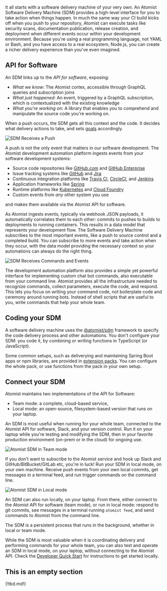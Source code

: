 It all starts with a software delivery machine of your very own.  An
Atomist Software Delivery Machine (SDM) provides a high-level
interface for you to take action when things happen.  In much the same
way your CI build kicks off when you push to your repository, Atomist can
execute tasks like security scans, documentation publication, release
creation, and deployment when different events occur within your
development environment.  Because you're using a real programming
language, not YAML or Bash, and you have access to a real ecosystem,
Node.js, you can create a richer delivery experience than you've even
imagined.

## API for Software

An SDM links up to the *API for software*, exposing:

-   *What we know*: The Atomist cortex, accessible through GraphQL
    queries and subscription joins
-   *What just happened*: An event, triggered by a GraphQL
    subscription, which is contextualized with the existing knowledge
-   *What you're working on*: A library that enables you to comprehend
    and manipulate the source code you're working on.

When a push occurs, the SDM gets all this context and the code. It decides what
delivery actions to take, and sets [goals][] accordingly.

![SDM Receives a Push](img/sdm-reacts-to-push.png)

A push is not the only event that matters in our software development.
The Atomist development automation platform ingests events from your
software development systems:

-   Source code repositories like [GitHub.com][gh]
    and [GitHub Enterprise][ghe]
-   Issue tracking systems like [GitHub][gh-issues] and [Jira][jira]
-   Continuous integration platforms
    like [Travis CI][travis], [CircleCI][circle],
    and [Jenkins][jenkins]
-   Application frameworks like [Spring][spring]
-   Runtime platforms like [Kubernetes][k8] and [Cloud Foundry][cf]
-   Custom events from _any_ other system you use

and makes them available via the Atomist API for software.

As Atomist ingests events, typically via webhook JSON payloads, it
automatically correlates them to each other: commits to pushes to
builds to deployments to running containers. This results in a data
model that represents your development flow.  The Software Delivery Machine subscribes to the most important events,
like a push to source control and a completed build. You can subscribe to more
events and take action when they occur, with the data model providing
the necessary context so your automations can always do the right
thing. 

![SDM Receives Commands and Events](img/sdm-reacts-to-more.png)

The development automation platform also provides a simple yet
powerful interface for implementing custom chat bot commands,
also executable from your command line.  Atomist
provides all the infrastructure needed to recognize commands, collect
parameters, execute the code, and respond.  This lets you focus on
writing your command code, not boilerplate code and ceremony
around running bots. Instead of shell scripts that are useful to you, write commands
that help your whole team.


[gh]: https://github.com (GitHub.com)
[ghe]: https://enterprise.github.com/home (GitHub Enterprise)
[gh-issues]: https://guides.github.com/features/issues/ (Mastering GitHub Issues)
[jira]: https://www.atlassian.com/software/jira (Jira)
[travis]: https://travis-ci.org (Travis CI)
[circle]: https://circleci.com (CircleCI)
[jenkins]: https://jenkins.io/ (Jenkins)
[spring]: https://spring.io/ (Spring)
[k8]: https://kubernetes.io/ (Kubernetes)
[cf]: https://www.cloudfoundry.org/ (Cloud Foundry)
[ts]: https://www.typescriptlang.org/ (TypeScript)
[sdm]: https://github.com/atomist/sdm (Atomist SDM - TypeScript)
[sdm-core]: https://github.com/atomist/sdm-core (Atomist SDM - TypeScript)
[aac]: https://www.npmjs.com/package/@atomist/sdm (Atomist SDM Node Module)
[goals]: goal.md (SDM Goals)
[sdm-api]: https://atomist.github.io/sdm (Atomist SDM Framework API Documentation)
[packs]: ../pack/index.md (Atomist SDM Extension Packs)

## Coding your SDM

A software delivery machine uses the [@atomist/sdm][sdm] framework to specify the code delivery process
and other automations. You don't configure your SDM: you code it, by combining or writing functions in TypeScript (or JavaScript).

Some common setups, such as deliverying and maintaining Spring Boot apps or npm libraries, are provided in [extension packs][packs].
You can configure the whole pack, or use functions from the pack in your own setup.

## Connect your SDM

Atomist maintains two implementations of the API for Software:

-  Team mode: a complete, cloud-based service,
-  Local mode: an open-source, filesystem-based version that runs on your laptop.

An SDM is most useful when running for your whole team, connected 
to the Atomist API for software, Slack, and your version control. Run it on your laptop 
while you're testing and modifying the SDM, then in your favorite production environment (on-prem or in the cloud)
for ongoing use.

![Atomist SDM in Team mode](img/sdm-team.png)

If you don't want to subscribe to the Atomist service and hook up Slack and GitHub/BitBucket/GitLab etc, 
you're in luck! Run your SDM in local mode, on your own machine. Receive push events from your own local commits,
 get messages in a terminal feed, and run trigger commands on the command line.

![Atomist SDM in Local mode](img/sdm-local.png)

An SDM can also run locally, on your laptop. From there, either connect to the Atomist API for software (team mode), 
or run in local mode: respond to git commits, see messages in a terminal running `atomist feed`, and send
commands to Atomist from the command line.

The SDM is a persistent process that runs in the background, whether in local or team mode.

While the SDM is most valuable when it is coordinating delivery and
performing commands for your whole team, you can also test and operate
an SDM in local mode, on your laptop, without connecting to the
Atomist API.  Check the [Developer Quick Start][quick-start] for
instructions to get started locally.

[quick-start]: ../quick-start.md (Atomist Developer Quick Start)

## This is an empty section

{!tbd.md!}
